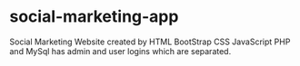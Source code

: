 # social-marketing-app
Social Marketing Website created by HTML BootStrap CSS JavaScript PHP and MySql
has admin and user logins
which are separated.
